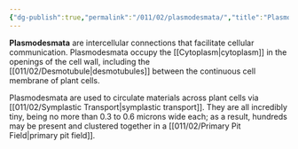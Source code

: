 ```yaml
---
{"dg-publish":true,"permalink":"/011/02/plasmodesmata/","title":"Plasmodesmata","tags":["BIOL412"],"noteIcon":"fallback","created":"2024-09-26T13:45:04.118-07:00","updated":"2024-09-26T15:23:33.043-07:00"}
---
```


**Plasmodesmata** are intercellular connections that facilitate cellular communication. Plasmodesmata occupy the [[Cytoplasm\|cytoplasm]] in the openings of the cell wall, including the [[011/02/Desmotubule\|desmotubules]] between the continuous cell membrane of plant cells.

Plasmodesmata are used to circulate materials across plant cells via [[011/02/Symplastic Transport\|symplastic transport]]. They are all incredibly tiny, being no more than 0.3 to 0.6 microns wide each; as a result, hundreds may be present and clustered together in a [[011/02/Primary Pit Field\|primary pit field]].
